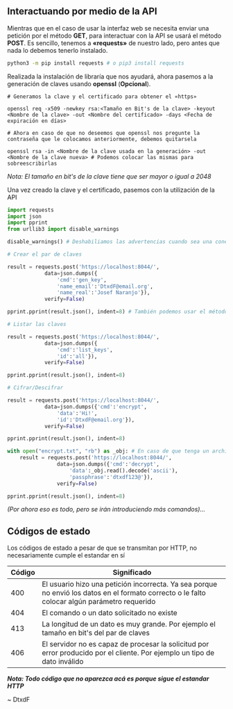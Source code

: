 ## Interactuando por medio de la API

Mientras que en el caso de usar la interfaz web se necesita enviar una petición por el método **GET**, para interactuar con la API se usará el método **POST**. Es sencillo, tenemos a **«requests»** de nuestro lado, pero antes que nada lo debemos tenerlo instalado.

```bash
python3 -m pip install requests # o pip3 install requests
```

Realizada la instalación de libraría que nos ayudará, ahora pasemos a la generación de claves usando **openssl** (**Opcional**).

```
# Generamos la clave y el certificado para obtener el «https»

openssl req -x509 -newkey rsa:<Tamaño en Bit's de la clave> -keyout <Nombre de la clave> -out <Nombre del certificado> -days <Fecha de expiración en días>

# Ahora en caso de que no deseemos que openssl nos pregunte la contraseña que le colocamos anteriormente, debemos quitarsela

openssl rsa -in <Nombre de la clave usada en la generación> -out <Nombre de la clave nueva> # Podemos colocar las mismas para sobreescribirlas
```

*Nota: El tamaño en bit's de la clave tiene que ser mayor o igual a 2048*

Una vez creado la clave y el certificado, pasemos con la utilización de la API

```python
import requests
import json
import pprint
from urllib3 import disable_warnings

disable_warnings() # Deshabiliamos las advertencias cuando sea una conexión con un certificado inválido.

# Crear el par de claves

result = requests.post('https://localhost:8044/',
			data=json.dumps({
				'cmd':'gen_key',
				'name_email':'DtxdF@email.org',
				'name_real':'Josef Naranjo'}),
			verify=False)

pprint.pprint(result.json(), indent=8) # También podemos usar el método '.json( )' para parsear la respuesta.

# Listar las claves

result = requests.post('https://localhost:8044/',
			data=json.dumps({
				'cmd':'list_keys',
				'id':'all'}),
			verify=False)

pprint.pprint(result.json(), indent=8)

# Cifrar/Descifrar

result = requests.post('https://localhost:8044/',
			data=json.dumps({'cmd':'encrypt',
				'data':'Hi!',
				'id':'DtxdF@email.org'}),
			verify=False)

pprint.pprint(result.json(), indent=8)

with open("encrypt.txt", "rb") as _obj: # En caso de que tenga un archivo en el disco
	result = requests.post('https://localhost:8044/',
				data=json.dumps({'cmd':'decrypt',
					'data':_obj.read().decode('ascii'),
					'passphrase':'dtxdf123@'}),
				verify=False)

pprint.pprint(result.json(), indent=8)

```

*(Por ahora eso es todo, pero se irán introduciendo más comandos)...*

## Códigos de estado

Los códigos de estado a pesar de que se transmitan por HTTP, no necesariamente cumple el estandar en sí

 Código | Significado
 --- | ---
 400 | El usuario hizo una petición incorrecta. Ya sea porque no envió los datos en el formato correcto o le falto colocar algún parámetro requerido
 404 | El comando o un dato solicitado no existe
 413 | La longitud de un dato es muy grande. Por ejemplo el tamaño en bit's del par de claves
 406 | El servidor no es capaz de procesar la solicitud por error producido por el cliente. Por ejemplo un tipo de dato inválido

***Nota: Todo código que no aparezca acá es porque sigue el estandar HTTP***

\~ DtxdF
